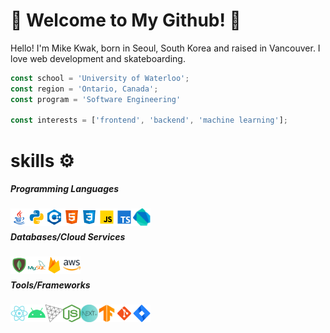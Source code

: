 # 🚀 Welcome to My Github! 🚀

Hello! I'm Mike Kwak, born in Seoul, South Korea and raised in Vancouver. I love web development and skateboarding.

```javascript
const school = 'University of Waterloo';
const region = 'Ontario, Canada';
const program = 'Software Engineering'

const interests = ['frontend', 'backend', 'machine learning'];
```

# skills ⚙️
##### Programming Languages
<img align="left" src="./images/java.svg" width="28" height="28">
<img align="left" src="./images/python.svg" width="28" height="28">
<img align="left" src="./images/c++.svg" width="28" height="28">
<img align="left" src="./images/html.svg" width="28" height="28">
<img align="left" src="./images/css3.svg" width="28" height="28">
<img align="left" src="./images/javascript.svg" width="28" height="28">
<img align="left" src="./images/typescript.svg" width="28" height="28">
<img align="left" src="./images/dart.png" width="28" height="28">
<br/>

#####  Databases/Cloud Services
<img align="left" src="./images/mongodb.svg" width="28" height="28">
<img align="left"  src="./images/mysql.svg" width="28" height="28">
<img align="left" src="./images/firebase.svg" width="28" height="28">
<img align="left" src="./images/aws.png" width="28" height="28"><br/>

#####  Tools/Frameworks
<img align="left" src="./images/react.svg" width="28" height="28">
<img align="left" src="./images/android.svg" width="28" height="28">
<img align="left" src="./images/threejs.png" width="28" height="28">
<img align="left" src="./images/node.png" width="28" height="28">
<img align="left" src="./images/nextjs.png" width="28" height="28">
<img align="left" src="./images/tensorflow.png" width="28" height="28">
<img align="left" src="./images/git.svg" width="28" height="28">
<img align="left" src="./images/jira.svg" width="28" height="28"><br/> 
